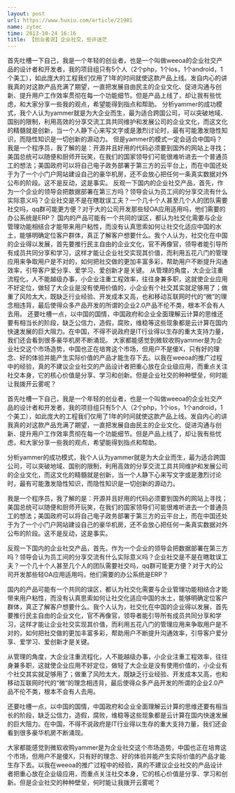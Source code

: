 ```yaml
---
layout: post
url: https://www.huxiu.com/article/21981
name: zytec
time: 2013-10-24 16:16
title: 【创业者说】企业社交，些许迷茫
---
```

首先吐槽一下自己，我是一个年轻的创业者，也是一个叫做weeoa的企业社交产品的设计者和开发者，我的项目组只有5个人（2个php，1个ios，1个android，1个美工），如此庞大的工程我们仅用了1年的时间就使这款产品上线。发自内心的讲我真的对这款产品充满了期望，一直把发展自由民主的企业文化、促进沟通与创新、提升用户工作效率贯彻在每一个功能细节。但是产品上线了，却让我有些忧虑，和大家分享一些我的观点，希望能得到指点和帮助。 分析yammer的成功模式，我个人认为yammer就是为大企业而生，最为适合跨国公司，可以突破地域、国别的限制，利用高效的分享交流工具共同维护和发展公司的企业文化，而这文化的精髓就是创新，当一个人静下心来写文字或是激烈讨论时，最有可能激发隐性知识，而隐性知识是一切创新的源动力。 但是yammer的模式一定会适合中国吗？ 我是一个程序员，我了解的是：开源并且好用的代码必须要到国外的网站上寻找；美国总统可以随便和厨师开玩笑，在我们的国家领导们可能很难听进去一个普通员工的想法；美国政府可以将自己电子政务部署于第三方的云平台上，而在中国还处于为了一个小门户网站建设自己的豪华机房，还不会放心把任何一条真实数据对外公布的阶段。这不是反动，这是事实。 反观一下国内的企业社交产品，首先，作为一个企业的领导会把数据部署在第三方吗？领导会认为员工间的分享交流有什么实际意义吗？企业社交是不是在瞎耽误工夫？一个几十个人甚至几个人的团队需要社交吗，qq群可能更方便？对于大的公司开发那些轻OA应用适用吗，他们需要的办公系统是ERP？ 国内的产品可能有一个共同的误区，都认为社交化需要与企业管理功能相结合才能带来用户粘性，而没有认真思索如何让社交化适应中国的水土，能够明确定位客户群体，真正了解客户想要什么。我个人认为，社交化在中国的企业得以发展，首先要推行民主自由的企业文化，官不再像官，领导者能引导所有成员共同分享和学习，这样才能让企业社交实现其价值，而利用五花八门的管理应用来争取用户是不对的，如何把社交做的更加丰富多彩，帮助用户不断提升沟通效率，引导客户爱分享、爱学习、爱创新才是关键。 从管理的角度，大企业注重流程化，人不能越级办事，小企业注重工程效率，往往身兼多职，这就使企业应用不好定位，做轻了大企业是没有使用价值的，小企业有个社交其实就足够用了；做重了风险太大，既缺乏行业经验、开发成本又高，也和移动互联网时代的“微”的理念相违背，最后使得众多产品开发的所谓的企业2.0产品不伦不类，根本不会有人去用。 还要吐槽一点，以中国的国情，中国政府和企业全面理解云计算的思维还要有相当长的阶段，缺乏公信力，造假，腐败，维稳等这些现象都是云计算在国内快速发展的巨大阻力。在中国，不得不说政府是IT行业得以生存的重大支持力量，我们还会看到很多豪华机房不断涌现。 大家都能感觉到微软收购yammer是为企业社交这个市场造势，中国也正在培育这个市场，但用户不是傻X，只有好的理念、好的体验并能产生实际价值的产品才能生存下去。以我在weeoa的推广过程中的经验，真的不建议企业社交的产品设计者把重心放在企业级应用，而重点关注社交本身，它的核心价值是分享、学习和创新。但是企业社交的种种壁垒，何时能让我拨开云雾呢？

首先吐槽一下自己，我是一个年轻的创业者，也是一个叫做weeoa的企业社交产品的设计者和开发者，我的项目组只有5个人（2个php，1个ios，1个android，1个美工），如此庞大的工程我们仅用了1年的时间就使这款产品上线。发自内心的讲我真的对这款产品充满了期望，一直把发展自由民主的企业文化、促进沟通与创新、提升用户工作效率贯彻在每一个功能细节。但是产品上线了，却让我有些忧虑，和大家分享一些我的观点，希望能得到指点和帮助。

分析yammer的成功模式，我个人认为yammer就是为大企业而生，最为适合跨国公司，可以突破地域、国别的限制，利用高效的分享交流工具共同维护和发展公司的企业文化，而这文化的精髓就是创新，当一个人静下心来写文字或是激烈讨论时，最有可能激发隐性知识，而隐性知识是一切创新的源动力。

我是一个程序员，我了解的是：开源并且好用的代码必须要到国外的网站上寻找；美国总统可以随便和厨师开玩笑，在我们的国家领导们可能很难听进去一个普通员工的想法；美国政府可以将自己电子政务部署于第三方的云平台上，而在中国还处于为了一个小门户网站建设自己的豪华机房，还不会放心把任何一条真实数据对外公布的阶段。这不是反动，这是事实。

反观一下国内的企业社交产品，首先，作为一个企业的领导会把数据部署在第三方吗？领导会认为员工间的分享交流有什么实际意义吗？企业社交是不是在瞎耽误工夫？一个几十个人甚至几个人的团队需要社交吗，qq群可能更方便？对于大的公司开发那些轻OA应用适用吗，他们需要的办公系统是ERP？

国内的产品可能有一个共同的误区，都认为社交化需要与企业管理功能相结合才能带来用户粘性，而没有认真思索如何让社交化适应中国的水土，能够明确定位客户群体，真正了解客户想要什么。我个人认为，社交化在中国的企业得以发展，首先要推行民主自由的企业文化，官不再像官，领导者能引导所有成员共同分享和学习，这样才能让企业社交实现其价值，而利用五花八门的管理应用来争取用户是不对的，如何把社交做的更加丰富多彩，帮助用户不断提升沟通效率，引导客户爱分享、爱学习、爱创新才是关键。

从管理的角度，大企业注重流程化，人不能越级办事，小企业注重工程效率，往往身兼多职，这就使企业应用不好定位，做轻了大企业是没有使用价值的，小企业有个社交其实就足够用了；做重了风险太大，既缺乏行业经验、开发成本又高，也和移动互联网时代的“微”的理念相违背，最后使得众多产品开发的所谓的企业2.0产品不伦不类，根本不会有人去用。

还要吐槽一点，以中国的国情，中国政府和企业全面理解云计算的思维还要有相当长的阶段，缺乏公信力，造假，腐败，维稳等这些现象都是云计算在国内快速发展的巨大阻力。在中国，不得不说政府是IT行业得以生存的重大支持力量，我们还会看到很多豪华机房不断涌现。

大家都能感觉到微软收购yammer是为企业社交这个市场造势，中国也正在培育这个市场，但用户不是傻X，只有好的理念、好的体验并能产生实际价值的产品才能生存下去。以我在weeoa的推广过程中的经验，真的不建议企业社交的产品设计者把重心放在企业级应用，而重点关注社交本身，它的核心价值是分享、学习和创新。但是企业社交的种种壁垒，何时能让我拨开云雾呢？

